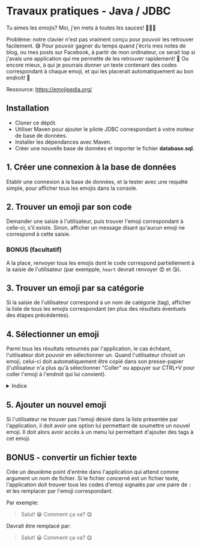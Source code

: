 # Travaux pratiques - Java / JDBC

Tu aimes les emojis? Moi, j'en mets à toutes les sauces! 🥳😍😏

Problème: notre clavier n'est pas vraiment conçu pour pouvoir les retrouver facilement. 😅 Pour pouvoir gagner du temps quand j'écris mes notes de blog, ou mes posts sur Facebook, à partir de mon ordinateur, ce serait top si j'avais une application qui me permette de les retrouver rapidement! 🤩 Ou encore mieux, à qui je pourrais donner un texte contenant des codes correspondant à chaque emoji, et qui les placerait automatiquement au bon endroit! 🚀

Ressource: https://emojipedia.org/

## Installation

- Cloner ce dépôt.
- Utiliser Maven pour ajouter le pilote JDBC correspondant à votre moteur de base de données.
- Installer les dépendances avec Maven.
- Créer une nouvelle base de données et importer le fichier **database.sql**.

## 1. Créer une connexion à la base de données

Etablir une connexion à la base de données, et la tester avec une requête simple, pour afficher tous les emojis dans la console.

## 2. Trouver un emoji par son code

Demander une saisie à l'utilisateur, puis trouver l'emoji correspondant à celle-ci, s'il existe. Sinon, afficher un message disant qu'aucun emoji ne correspond à cette saisie.

### BONUS (facultatif)

A la place, renvoyer tous les emojis dont le code correspond partiellement à la saisie de l'utilisateur (par exempple, `heart` devrait renvoyer 😍 et 😘).

## 3. Trouver un emoji par sa catégorie

Si la saisie de l'utilisateur correspond à un nom de catégorie (tag), afficher la liste de tous les emojis correspondant (en plus des résultats éventuels des étapes précédentes).

## 4. Sélectionner un emoji

Parmi tous les résultats retournés par l'application, le cas échéant, l'utilisateur doit pouvoir en sélectionner un. Quand l'utilisateur choisit un emoji, celui-ci doit automatiquement être copié dans son presse-papier (l'utilisateur n'a plus qu'à sélectionner "Coller" ou appuyer sur CTRL+V pour coller l'emoji à l'endroit qui lui convient).

<details>
  <summary>Indice</summary>

  [Comment copier dans le presse-papier en Java](https://stackoverflow.com/questions/6710350/copying-text-to-the-clipboard-using-java)
</details>

## 5. Ajouter un nouvel emoji

Si l'utilisateur ne trouver pas l'emoji désiré dans la liste présentée par l'application, il doit avoir une option lui permettant de soumettre un nouvel emoji. Il doit alors avoir accès à un menu lui permettant d'ajouter des tags à cet emoji.

## BONUS - convertir un fichier texte

Crée un deuxième point d'entrée dans l'application qui attend comme argument un nom de fichier. Si le fichier concerné est un fichier texte, l'application doit trouver tous les codes d'emoji signalés par une paire de `:` et les remplacer par l'emoji correspondant.

Par exemple:

> Salut! :grin: Comment ça va? :yum:

Devrait être remplacé par:

> Salut! 😀 Comment ça va? 😋
